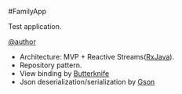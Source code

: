 #FamilyApp

Test application.

[@author](https://www.linkedin.com/in/davidllorca/)

- Architecture: MVP + Reactive Streams([RxJava](https://github.com/ReactiveX/RxJava)).
- Repository pattern.
- View binding by [Butterknife](https://github.com/JakeWharton/butterknife)
- Json deserialization/serialization by [Gson](https://github.com/google/gson)
   